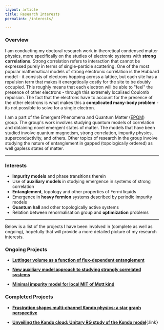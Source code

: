 ```yaml
---
layout: article
title: Research Interests
permalink: /interests/

---
```


### Overview

I am conducting my doctoral research work in theoretical condensed matter physics, more specifically on the studies of electronic systems with **strong correlations**. Strong correlation refers to interaction that cannot be expressed purely in terms of single-particle scattering. One of the most popular mathematical models of strong electronic correlation is the Hubbard model - it consists of electrons hopping across a lattice, but each site has a repulsion term that makes it energetically costly for the site to be doubly occupied. This roughly means that each electron will be able to "feel" the presence of other electrons - through this extremely localised Coulomb repulsion. The fact that the electrons have to account for the presence of the other electrons is what makes this a **complicated many-body problem** - its not possible to solve for a single electron.

I am a part of the Emergent Phenomena and Quantum Matter ([EPQM](https://www.iiserkol.ac.in/~slal/index.html)) group. The group's work involves studying quantum models of correlation and obtaining novel emergent states of matter. The models that have been studied involve quantum magnetism, strong correlation, impurity physics, superconductivity, and others. Other topics of research in the group involve studying the nature of entanglement in gapped (topologically ordered) as well gapless states of matter.

---

### Interests

- **Impurity models** and phase transitions therein
- Use of **auxiliary models** in studying emergence in systems of strong correlation
- **Entanglement**, topology and other properties of Fermi liquids
- Emergence in **heavy fermion** systems described by periodic impurity models
- **Quantum hall** and other topologically active systems
- Relation between renormalisation group and **optimization** problems

---

Below is a list of the projects I have been involved in (complete as well as ongoing), hopefully that will provide a more detailed picture of my research interests. 

### Ongoing Projects

- [**Luttinger volume as a function of flux-dependent entanglement**](/work/#lutt-th)

- [**New auxiliary model approach to studying strongly correlated systems**](/work/#aux)

- [**Minimal impurity model for local MIT of Mott kind**](/work/#imp-mit)

### Completed Projects

- [**Frustration shapes multi-channel Kondo physics: a star graph perspective**](/work/#mckondo)

- [**Unveiling the Kondo cloud: Unitary RG study of the Kondo model**](/work/#kondo){:link}
